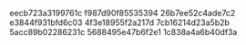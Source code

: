 eecb723a3199761c
f987d90f85535394
26b7ee52c4ade7c2
e3844f931bfd6c03
4f3e18955f2a217d
7cb16214d23a5b2b
5acc89b02286231c
5688495e47b6f2e1
1c838a4a6b40df3a
